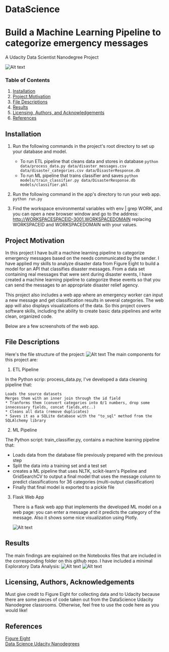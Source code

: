 # DataScience
# Build a Machine Learning Pipeline to categorize emergency messages
A Udacity Data Scientist Nanodegree Project

![Alt text](./img/Screenshot_Disasters.png?raw=true "Message Classifier")

### Table of Contents

1. [Installation](#installation)
2. [Project Motivation](#motivation)
3. [File Descriptions](#files)
4. [Results](#results)
5. [Licensing, Authors, and Acknowledgements](#licensing)
6. [References](#references)

## Installation <a name="installation"></a>
1. Run the following commands in the project's root directory to set up your database and model.

    - To run ETL pipeline that cleans data and stores in database
        `python data/process_data.py data/disaster_messages.csv data/disaster_categories.csv data/DisasterResponse.db`
    - To run ML pipeline that trains classifier and saves
        `python models/train_classifier.py data/DisasterResponse.db models/classifier.pkl`

2. Run the following command in the app's directory to run your web app.
    `python run.py`

3. Find the workspace environmental variables with env | grep WORK, and you can open a new browser window and go to the address: http://WORKSPACESPACEID-3001.WORKSPACEDOMAIN replacing WORKSPACEID and WORKSPACEDOMAIN with your values.

## Project Motivation<a name="motivation"></a>
In this project I have built a machine learning pipeline to categorize emergency messages based on the needs communicated by the sender.
I have applied my skills to analyze disaster data from Figure Eight to build a model for an API that classifies disaster messages.
From a data set containing real messages that were sent during disaster events, I have created a machine learning pipeline to categorize these events so that you can send the messages to an appropriate disaster relief agency.

This project also includes a web app where an emergency worker can input a new message and get classification results in several categories. The web app will also displays visualizations of the data. So this project covers software skills, including the ability to create basic data pipelines and write clean, organized code.

Below are a few screenshots of the web app.


## File Descriptions <a name="files"></a>
Here's the file structure of the project:
![Alt text](./img/tree_Disaster.png?raw=true "Structure Project")
The main components for this project are:
1. ETL Pipeline

In the Python scrip: process_data.py, I've developed a data cleaning pipeline that:

    Loads the source datasets
    Merges them with an inner join through the id field
    * Tranforms them (convert categories into 0/1 numbers, drop some innecessary fields, concat fields,etc..)
    * Cleans all data (remove duplicates)
    * Saves it as a SQLite database with the "to_sql" method from the SQLAlchemy library


2. ML Pipeline

The Python script: train_classifier.py, contains a machine learning pipeline that:

   * Loads data from the database file previously prepared with the previous step
   * Split the data into a training set and a test set
   * creates a ML pipeline that uses NLTK, scikit-learn's Pipeline and GridSearchCV to output a final model that uses the message column to predict classifications for 36 categories (multi-output classification)
   * Finally that final model is exported to a pickle file


3. Flask Web App

    There is a flask web app that implements the developed ML model on a web page: you can enter a message and it predicts the category of the message.
    Also it shows some nice visualization using Plotly.

    ![Alt text](./img/Graph3.png?raw=true "Nice Visualizations")

## Results<a name="results"></a>
The main findings are explained on the Notebooks files that are included in the corresponding folder on this github repo.
I have included a minimal Exploratory Data Analysis:
![Alt text](./img/eda.png?raw=true "Overview")
![Alt text](./img/eda2.png?raw=true "Pearson")


## Licensing, Authors, Acknowledgements<a name="licensing"></a>

Must give credit to Figure Eight for collecting data and to Udacity because there are some pieces of code taken out from the DataScience Udacity Nanodegree classrooms.
Otherwise, feel free to use the code here as you would like!

## References <a name="references"></a>
 [Figure Eight](https://www.figure-eight.com/) <br>
 [Data Science Udacity Nanodegrees](https://www.udacity.com/school-of-data-science) <br>
